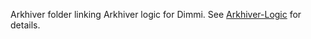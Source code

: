 Arkhiver folder linking Arkhiver logic for Dimmi. See [Arkhiver-Logic](Arkhiver-Logic.md) for details.
